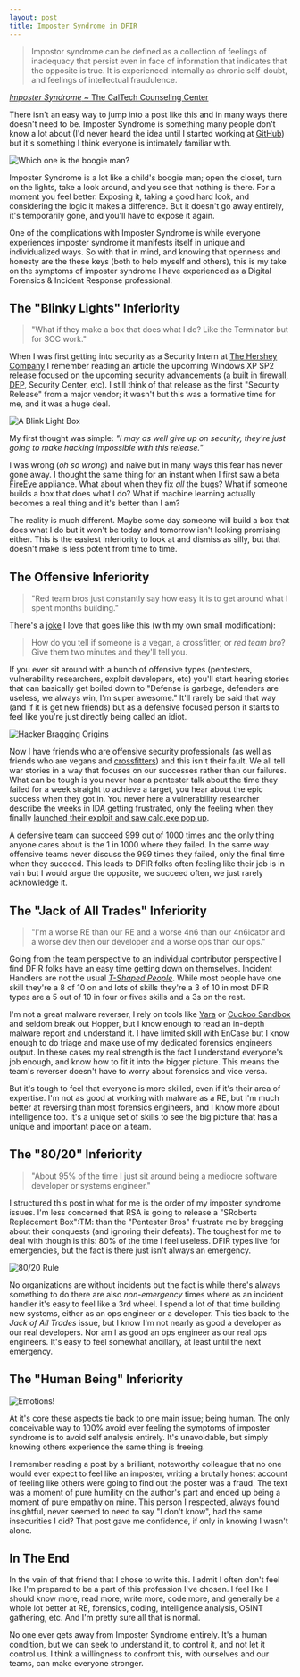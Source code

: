 ```yaml
---
layout: post
title: Imposter Syndrome in DFIR
---
```


> Impostor syndrome can be defined as a collection of feelings of inadequacy that persist even in face of information that indicates that the opposite is true. It is experienced internally as chronic self-doubt, and feelings of intellectual fraudulence.

[_Imposter Syndrome_ ~ The CalTech Counseling Center](https://counseling.caltech.edu/general/InfoandResources/Impostor)

There isn't an easy way to jump into a post like this and in many ways there doesn't need to be. Imposter Syndrome is something many people don't know a lot about (I'd never heard the idea until I started working at [GitHub](https://github.com/)) but it's something I think everyone is intimately familiar with.

![Which one is the boogie man?](https://38.media.tumblr.com/tumblr_m8txuocJ481rqten0o1_500.gif)

Imposter Syndrome is a lot like a child's boogie man; open the closet, turn on the lights, take a look around, and you see that nothing is there. For a moment you feel better. Exposing it, taking a good hard look, and considering the logic it makes a difference. But it doesn't go away entirely, it's temporarily gone, and you'll have to expose it again.

One of the complications with Imposter Syndrome is while everyone experiences imposter syndrome it manifests itself in unique and individualized ways. So with that in mind, and knowing that openness and honesty are the these keys (both to help myself and others), this is my take on the symptoms of imposter syndrome I have experienced as a Digital Forensics & Incident Response professional:

## The "Blinky Lights" Inferiority
> <i class="fa fa-comments-o fa-3x pull-left"></i> "What if they make a box that does what I do? Like the Terminator but for SOC work."

When I was first getting into security as a Security Intern at [The Hershey Company](https://www.thehersheycompany.com/) I remember reading an article the upcoming Windows XP SP2 release focused on the upcoming security advancements (a built in firewall, [DEP](http://en.wikipedia.org/wiki/Data_Execution_Prevention), Security Center, etc). I still think of that release as the first "Security Release" from a major vendor; it wasn't but this was a formative time for me, and it was a huge deal.

![A Blink Light Box](http://www.plinkusa.net/products/G2220S-16.gif)

My first thought was simple: _"I may as well give up on security, they're just going to make hacking impossible with this release."_

I was wrong (_oh so wrong_) and naive but in many ways this fear has never gone away. I thought the same thing for an instant when I first saw a beta [FireEye](https://www.fireeye.com/) appliance. What about when they fix _all_ the bugs? What if someone builds a box that does what I do?  What if machine learning actually becomes a real thing and it's better than I am?

The reality is much different. Maybe some day someone will build a box that does what I do but it won't be today and tomorrow isn't looking promising either. This is the easiest Inferiority to look at and dismiss as silly, but that doesn't make is less potent from time to time.

## The Offensive Inferiority
> <i class="fa fa-comments-o fa-3x pull-left"></i> "Red team bros just constantly say how easy it is to get around what I spent months building."

There's a [joke](https://uproxx.files.wordpress.com/2015/01/archer-burn.gif?w=650) I love that goes like this (with my own small modification):

> How do you tell if someone is a vegan, a crossfitter, or _red team bro_? Give them two minutes and they'll tell you.

If you ever sit around with a bunch of offensive types (pentesters, vulnerability researchers, exploit developers, etc) you'll start hearing stories that can basically get boiled down to "Defense is garbage, defenders are useless, we always win, I'm super awesome." It'll rarely be said that way (and if it is get new friends) but as a defensive focused person it starts to feel like you're just directly being called an idiot.

![Hacker Bragging Origins](http://38.media.tumblr.com/25381459d5898e2daf10b16c59d66955/tumblr_nl4nqvsTUK1s49n8po1_500.gif)

Now I have friends who are offensive security professionals (as well as friends who are vegans and [crossfitters](https://www.youtube.com/watch?v=pqb9pBJweVU)) and this isn't their fault. We all tell war stories in a way that focuses on our successes rather than our failures. What can be tough is you never hear a pentester talk about the time they failed for a week straight to achieve a target, you hear about the epic success when they got in. You never here a vulnerability researcher describe the weeks in IDA getting frustrated, only the feeling when they finally [launched their exploit and saw calc.exe pop up](http://2.bp.blogspot.com/-6DX89aYwS7Y/UJBl7YXEL1I/AAAAAAAAABo/mm0VnPGZELY/s1600/timeout.gif).

A defensive team can succeed 999 out of 1000 times and the only thing anyone cares about is the 1 in 1000 where they failed. In the same way offensive teams never discuss the 999 times they failed, only the final time when they succeed. This leads to DFIR folks often feeling like their job is in vain but I would argue the opposite, we succeed often, we just rarely acknowledge it.

## The "Jack of All Trades" Inferiority
> <i class="fa fa-comments-o fa-3x pull-left"></i> "I'm a worse RE than our RE and a worse 4n6 than our 4n6icator and a worse dev then our developer and a worse ops than our ops."

Going from the team perspective to an individual contributor perspective I find DFIR  folks have an easy time getting down on themselves. Incident Handlers are not the usual [_T-Shaped People_](http://web.archive.org/web/20110329003842/http://www.chiefexecutive.net/ME2/dirmod.asp?sid=&nm=&type=Publishing&mod=Publications::Article&mid=8F3A7027421841978F18BE895F87F791&tier=4&id=F42A23CB49174C5E9426C43CB0A0BC46). While most people have one skill they're a 8 of 10 on and lots of skills they're a 3 of 10 in most DFIR types are a 5 out of 10 in four or fives skills and a 3s on the rest.

I'm not a great malware reverser, I rely on tools like [Yara](http://plusvic.github.io/yara/) or [Cuckoo Sandbox](http://www.cuckoosandbox.org/) and seldom break out Hopper, but I know enough to read an in-depth malware report and understand it. I have limited skill with EnCase but I know enough to do triage and make use of my dedicated forensics engineers output. In these cases my real strength is the fact I understand everyone's job enough, and know how to fit it into the bigger picture. This means the team's reverser doesn't have to worry about forensics and vice versa.

But it's tough to feel that everyone is more skilled, even if it's their area of expertise. I'm not as good at working with malware as a RE, but I'm much better at reversing than most forensics engineers, and I know more about intelligence too. It's a unique set of skills to see the big picture that has a unique and important place on a team.

## The "80/20" Inferiority
> <i class="fa fa-comments-o fa-3x pull-left"></i> "About 95% of the time I just sit around being a mediocre software developer or systems engineer."

I structured this post in what for me is the order of my imposter syndrome issues. I'm less concerned that RSA is going to release a "SRoberts Replacement Box":TM: than the "Pentester Bros" frustrate me by bragging about their conquests (and ignoring their defeats). The toughest for me to deal with though is this: 80% of the time I feel useless. DFIR types live for emergencies, but the fact is there just isn't always an emergency.

![80/20 Rule](https://lh6.googleusercontent.com/xB3fRshdfQvPqWYeUbBnCfrl6VnHycVp2XIvCOe4rpfKGTmyYwq-rsT_yMWjdqxudMJufQT5Ur3KRO4Ud8fyLTXwQXb-IQgXrae6PcmRxtogBRpjzqs)

No organizations are without incidents but the fact is while there's always something to do there are also _non-emergency_ times where as an incident handler it's easy to feel like a 3rd wheel. I spend a lot of that time building new systems, either as an ops engineer or a developer. This ties back to the _Jack of All Trades_ issue, but I know I'm not nearly as good a developer as our real developers. Nor am I as good an ops engineer as our real ops engineers. It's easy to feel somewhat ancillary, at least until the next emergency.

## The "Human Being" Inferiority

![Emotions!](http://img.photobucket.com/albums/v131/divalicious04/GIFs/myemotions_troy.gif)

At it's core these aspects tie back to one main issue; being human. The only conceivable way to 100% avoid ever feeling the symptoms of imposter syndrome is to avoid self analysis entirely. It's unavoidable, but simply knowing others experience the same thing is freeing.

I remember reading a post by a brilliant, noteworthy colleague that no one would ever expect to feel like an imposter, writing a brutally honest account of feeling like others were going to find out the poster was a fraud. The text was a moment of pure humility on the author's part and ended up being a moment of pure empathy on mine. This person I respected, always found insightful, never seemed to need to say "I don't know", had the same insecurities I did? That post gave me confidence, if only in knowing I wasn't alone.

## In The End

In the vain of that friend that I chose to write this. I admit I often don't feel like I'm prepared to be a part of this profession I've chosen. I feel like I should know more, read more, write more, code more, and generally be a whole lot better at RE, forensics, coding, intelligence analysis, OSINT gathering, etc. And I'm pretty sure all that is normal.

No one ever gets away from Imposter Syndrome entirely. It's a human condition, but we can seek to understand it, to control it, and not let it control us. I think a willingness to confront this, with ourselves and our teams, can make everyone stronger.
